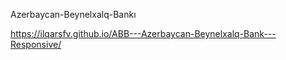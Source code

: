 Azerbaycan-Beynelxalq-Bankı

https://ilqarsfv.github.io/ABB---Azerbaycan-Beynelxalq-Bank---Responsive/
